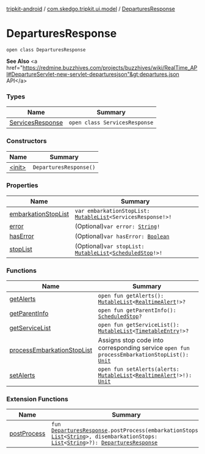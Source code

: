 [tripkit-android](../../index.md) / [com.skedgo.tripkit.ui.model](../index.md) / [DeparturesResponse](./index.md)

# DeparturesResponse

`open class DeparturesResponse`

**See Also**
&lt;a href="https://redmine.buzzhives.com/projects/buzzhives/wiki/RealTime_API#DepartureServlet-new-servlet-departuresjson"&gt;departures.json API&lt;/a&gt;

### Types

| Name | Summary |
|---|---|
| [ServicesResponse](-services-response/index.md) | `open class ServicesResponse` |

### Constructors

| Name | Summary |
|---|---|
| [&lt;init&gt;](-init-.md) | `DeparturesResponse()` |

### Properties

| Name | Summary |
|---|---|
| [embarkationStopList](embarkation-stop-list.md) | `var embarkationStopList: `[`MutableList`](https://kotlinlang.org/api/latest/jvm/stdlib/kotlin.collections/-mutable-list/index.html)`<ServicesResponse!>!` |
| [error](error.md) | (Optional)`var error: `[`String`](https://kotlinlang.org/api/latest/jvm/stdlib/kotlin/-string/index.html)`!` |
| [hasError](has-error.md) | (Optional)`var hasError: `[`Boolean`](https://kotlinlang.org/api/latest/jvm/stdlib/kotlin/-boolean/index.html) |
| [stopList](stop-list.md) | (Optional)`var stopList: `[`MutableList`](https://kotlinlang.org/api/latest/jvm/stdlib/kotlin.collections/-mutable-list/index.html)`<`[`ScheduledStop`](../../com.skedgo.android.common.model/-scheduled-stop/index.md)`!>!` |

### Functions

| Name | Summary |
|---|---|
| [getAlerts](get-alerts.md) | `open fun getAlerts(): `[`MutableList`](https://kotlinlang.org/api/latest/jvm/stdlib/kotlin.collections/-mutable-list/index.html)`<`[`RealtimeAlert`](../../com.skedgo.android.common.model/-realtime-alert/index.md)`!>?` |
| [getParentInfo](get-parent-info.md) | `open fun getParentInfo(): `[`ScheduledStop`](../../com.skedgo.android.common.model/-scheduled-stop/index.md)`?` |
| [getServiceList](get-service-list.md) | `open fun getServiceList(): `[`MutableList`](https://kotlinlang.org/api/latest/jvm/stdlib/kotlin.collections/-mutable-list/index.html)`<`[`TimetableEntry`](../-timetable-entry/index.md)`!>?` |
| [processEmbarkationStopList](process-embarkation-stop-list.md) | Assigns stop code into corresponding service `open fun processEmbarkationStopList(): `[`Unit`](https://kotlinlang.org/api/latest/jvm/stdlib/kotlin/-unit/index.html) |
| [setAlerts](set-alerts.md) | `open fun setAlerts(alerts: `[`MutableList`](https://kotlinlang.org/api/latest/jvm/stdlib/kotlin.collections/-mutable-list/index.html)`<`[`RealtimeAlert`](../../com.skedgo.android.common.model/-realtime-alert/index.md)`!>!): `[`Unit`](https://kotlinlang.org/api/latest/jvm/stdlib/kotlin/-unit/index.html) |

### Extension Functions

| Name | Summary |
|---|---|
| [postProcess](../../com.skedgo.tripkit.ui.timetables.data/post-process.md) | `fun `[`DeparturesResponse`](./index.md)`.postProcess(embarkationStops: `[`List`](https://kotlinlang.org/api/latest/jvm/stdlib/kotlin.collections/-list/index.html)`<`[`String`](https://kotlinlang.org/api/latest/jvm/stdlib/kotlin/-string/index.html)`>, disembarkationStops: `[`List`](https://kotlinlang.org/api/latest/jvm/stdlib/kotlin.collections/-list/index.html)`<`[`String`](https://kotlinlang.org/api/latest/jvm/stdlib/kotlin/-string/index.html)`>?): `[`DeparturesResponse`](./index.md) |
